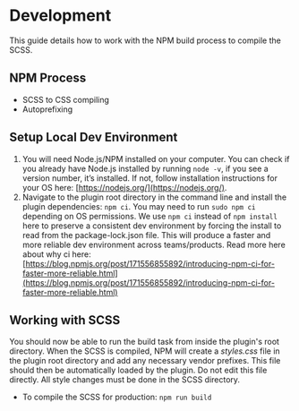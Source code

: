 # Development

This guide details how to work with the NPM build process to compile the SCSS.

## NPM Process

- SCSS to CSS compiling
- Autoprefixing

## Setup Local Dev Environment

1. You will need Node.js/NPM installed on your computer. You can check if you already have Node.js installed by running `node -v`, if you see a version number, it’s installed. If not, follow installation instructions for your OS here: [https://nodejs.org/](https://nodejs.org/).
2. Navigate to the plugin root directory in the command line and install the plugin dependencies: `npm ci`. You may need to run `sudo npm ci` depending on OS permissions. We use `npm ci` instead of `npm install` here to preserve a consistent dev environment by forcing the install to read from the package-lock.json file. This will produce a faster and more reliable dev environment across teams/products. Read more here about why ci here: [https://blog.npmjs.org/post/171556855892/introducing-npm-ci-for-faster-more-reliable.html](https://blog.npmjs.org/post/171556855892/introducing-npm-ci-for-faster-more-reliable.html)

## Working with SCSS

You should now be able to run the build task from inside the plugin's root directory. When the SCSS is compiled, NPM will create a *styles.css* file in the plugin root directory and add any necessary vendor prefixes. This file should then be automatically loaded by the plugin. Do not edit this file directly. All style changes must be done in the SCSS directory.

- To compile the SCSS for production: `npm run build`
